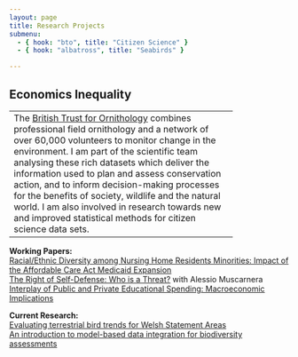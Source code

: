 ```yaml
---
layout: page
title: Research Projects
submenu:
  - { hook: "bto", title: "Citizen Science" }
  - { hook: "albatross", title: "Seabirds" }

---
```


## Economics Inequality <a name="bto">&nbsp;</a>
<table style="width:80%"><tr><td>
The <a href="http://www.bto.org">British Trust for Ornithology</a> combines professional field ornithology and a network of over 60,000 volunteers to monitor change in the environment. I am part of the scientific team analysing these rich datasets which deliver the information used to plan and assess conservation action, and to inform decision-making processes for the benefits of society, wildlife and the natural world. I am also involved in research towards new and improved statistical methods for citizen science data sets.
</td></tr></table>

**Working Papers:**    
 [Racial/Ethnic Diversity among Nursing Home Residents Minorities: Impact of the Affordable Care Act Medicaid Expansion](https://papers.ssrn.com/sol3/papers.cfm?abstract_id=4342689)    <br>
 [The Right of Self-Defense: Who is a Threat?](https://papers.ssrn.com/sol3/papers.cfm?abstract_id=4342111) with Alessio Muscarnera  <br> 
[Interplay of Public and Private Educational Spending: Macroeconomic Implications](https://papers.ssrn.com/sol3/papers.cfm?abstract_id=4350825)<br>

**Current Research:**    
[Evaluating terrestrial bird trends for Welsh Statement Areas](https://data.jncc.gov.uk/data/39254c2d-37e7-46d9-ae63-4739228e1b0d/jncc-report-716.pdf)    
[An introduction to model-based data integration for biodiversity assessments](https://data.jncc.gov.uk/data/1c774649-3cf8-4964-bf38-443a12accd09/introduction-to-model-based-data-integration.pdf)    



